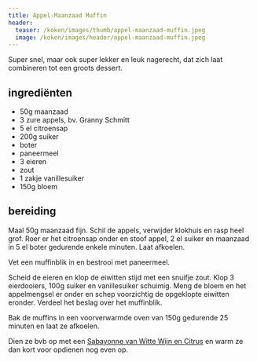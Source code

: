 ```yaml
---
title: Appel-Maanzaad Muffin
header:
  teaser: /koken/images/thumb/appel-maanzaad-muffin.jpeg
  image: /koken/images/header/appel-maanzaad-muffin.jpeg
---
```


Super snel, maar ook super lekker en leuk nagerecht, dat zich laat combineren tot een groots dessert.

## ingrediënten

* 50g maanzaad
* 3 zure appels, bv. Granny Schmitt
* 5 el citroensap
* 200g suiker
* boter
* paneermeel
* 3 eieren
* zout
* 1 zakje vanillesuiker
* 150g bloem

##  bereiding 

Maal 50g maanzaad fijn. Schil de appels, verwijder klokhuis en rasp heel grof. Roer er het citroensap onder en stoof appel, 2 el suiker en maanzaad in 5 el boter gedurende enkele minuten. Laat afkoelen.

Vet een muffinblik in en bestrooi met paneermeel. 

Scheid de eieren en klop de eiwitten stijd met een snuifje zout. Klop 3 eierdooiers, 100g suiker en vanillesuiker schuimig. Meng de bloem en het appelmengsel er onder en schep voorzichtig de opgeklopte eiwitten eronder. Verdeel het beslag over het muffinblik.

Bak de muffins in een voorverwarmde oven van 150g gedurende 25 minuten en laat ze afkoelen.

Dien ze bvb op met een [Sabayonne van Witte Wijn en Citrus](Sabayonne_van_Witte_Wijn_en_Citrus) en warm ze dan kort voor opdienen nog even op.
